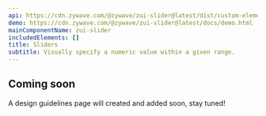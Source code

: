 ```yaml
---
api: https://cdn.zywave.com/@zywave/zui-slider@latest/dist/custom-elements.json
demo: https://cdn.zywave.com/@zywave/zui-slider@latest/docs/demo.html
mainComponentName: zui-slider
includedElements: []
title: Sliders
subtitle: Visually specify a numeric value within a given range.
---
```


## Coming soon

A design guidelines page will created and added soon, stay tuned!
